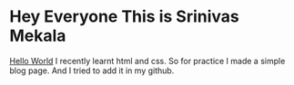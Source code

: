 <h1> Hey Everyone This is Srinivas Mekala </h1>
  <a href="https://github.com/Sri-1227/">Hello World</a>
  I recently learnt html and css. So for practice I made a simple blog page. And I tried to add it in my github.

